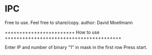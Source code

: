 # IPC
Free to use.
Feel free to share/copy.
author: David Moellmann

++++++++++++++++++++++++ How to use ++++++++++++++++++++++++++++++++++++++++

Enter IP and number of binary "1" in mask in the first row
Press start.

